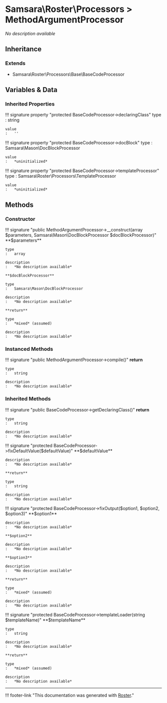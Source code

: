# Samsara\Roster\Processors > MethodArgumentProcessor

*No description available*


## Inheritance


### Extends

- Samsara\Roster\Processors\Base\BaseCodeProcessor


## Variables & Data


### Inherited Properties

!!! signature property "protected BaseCodeProcessor->declaringClass"
    type
    :   string

    value
    :   ''

!!! signature property "protected BaseCodeProcessor->docBlock"
    type
    :   Samsara\Mason\DocBlockProcessor

    value
    :   *uninitialized*

!!! signature property "protected BaseCodeProcessor->templateProcessor"
    type
    :   Samsara\Roster\Processors\TemplateProcessor

    value
    :   *uninitialized*



## Methods


### Constructor

!!! signature "public MethodArgumentProcessor->__construct(array $parameters, Samsara\Mason\DocBlockProcessor $docBlockProcessor)"
    **$parameters**

    type
    :   array

    description
    :   *No description available*

    **$docBlockProcessor**

    type
    :   Samsara\Mason\DocBlockProcessor

    description
    :   *No description available*

    **return**

    type
    :   *mixed* (assumed)

    description
    :   *No description available*



### Instanced Methods

!!! signature "public MethodArgumentProcessor->compile()"
    **return**

    type
    :   string

    description
    :   *No description available*



### Inherited Methods

!!! signature "public BaseCodeProcessor->getDeclaringClass()"
    **return**

    type
    :   string

    description
    :   *No description available*

!!! signature "protected BaseCodeProcessor->fixDefaultValue($defaultValue)"
    **$defaultValue**

    description
    :   *No description available*

    **return**

    type
    :   string

    description
    :   *No description available*

!!! signature "protected BaseCodeProcessor->fixOutput($option1, $option2, $option3)"
    **$option1**

    description
    :   *No description available*

    **$option2**

    description
    :   *No description available*

    **$option3**

    description
    :   *No description available*

    **return**

    type
    :   *mixed* (assumed)

    description
    :   *No description available*

!!! signature "protected BaseCodeProcessor->templateLoader(string $templateName)"
    **$templateName**

    type
    :   string

    description
    :   *No description available*

    **return**

    type
    :   *mixed* (assumed)

    description
    :   *No description available*




---
!!! footer-link "This documentation was generated with [Roster](https://jordanrl.github.io/Roster/)."